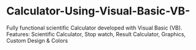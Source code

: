 # Calculator-Using-Visual-Basic-VB-
Fully functional scientific Calculator developed with Visual Basic (VB). Features: Scientific Calculator, Stop watch, Result Calculator, Graphics, Custom Design &amp; Colors
